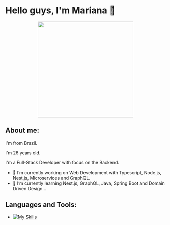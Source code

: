 # Hello guys, I'm Mariana 👋

<div align="center">
  <img src="https://media0.giphy.com/media/hpXdHPfFI5wTABdDx9/giphy.gif?cid=ecf05e479c3nmvpsux21lrz48l7nvey1h5i6nbusadcge3oo&rid=giphy.gif&ct=g" width="300"/>
</div>

## About me:

<p>I'm from Brazil.</p> 
<p>I'm 26 years old.</p>
<p>I'm a Full-Stack Developer with focus on the Backend.</p>

- 🔭 I’m currently working on Web Development with Typescript, Node.js, Nest.js, Microservices and GraphQL.
- 🌱 I’m currently learning Nest.js, GraphQL, Java, Spring Boot and Domain Driven Design...
<!--
- 📫 How to reach me: <a href="[https://www.linkedin.com/in/seu-usuário-linkedln-aqui](https://www.linkedin.com/in/dev-mariana/)" target="_blank"><img src="https://img.shields.io/badge/-LinkedIn-%230077B5?style=for-the-badge&logo=linkedin&logoColor=white" target="_blank"></a>   
-->

## Languages and Tools:

<!-- <div>
  <img src="https://cdn.jsdelivr.net/gh/devicons/devicon/icons/javascript/javascript-original.svg" width="40" height="40" />
  <img src= "https://cdn.jsdelivr.net/gh/devicons/devicon/icons/typescript/typescript-original.svg" width="40" height="40" />
  <img src="https://cdn.jsdelivr.net/gh/devicons/devicon/icons/angularjs/angularjs-plain.svg" width="40" height="40" />       
  <img src="https://cdn.jsdelivr.net/gh/devicons/devicon/icons/nodejs/nodejs-original.svg" width="40" height="40" />        
  <img src="https://cdn.jsdelivr.net/gh/devicons/devicon/icons/nestjs/nestjs-plain.svg" width="40" height="40" />
  <img src="https://cdn.jsdelivr.net/gh/devicons/devicon/icons/express/express-original-wordmark.svg" width="40" height="40" />
  <img src="https://cdn.jsdelivr.net/gh/devicons/devicon/icons/ionic/ionic-original.svg" width="40" height="40" />  
  <img src="https://cdn.jsdelivr.net/gh/devicons/devicon/icons/java/java-original-wordmark.svg" width="40" height="40" />
  <img src="https://cdn.jsdelivr.net/gh/devicons/devicon/icons/spring/spring-original.svg" width="40" height="40" />
  <img src="https://cdn.jsdelivr.net/gh/devicons/devicon/icons/mysql/mysql-original-wordmark.svg" width="40" height="40" />
  <img src="https://cdn.jsdelivr.net/gh/devicons/devicon/icons/postgresql/postgresql-plain-wordmark.svg" width="40" height="40" />
  <img src="https://cdn.jsdelivr.net/gh/devicons/devicon/icons/git/git-original.svg" width="40" height="40" />
  <img src="https://cdn.jsdelivr.net/gh/devicons/devicon/icons/graphql/graphql-plain.svg" width="40" height="40" />
</div> -->


<!-- - **JavaScript**: ![JavaScript](https://progress-bar.dev/40/?title=JavaScript&scale=100)
- **TypeScript**: ![TypeScript](https://progress-bar.dev/20/?title=TypeScript&scale=100)
- **Java**: ![Java](https://progress-bar.dev/15/?title=Java&scale=100)
- **Go**: ![Go](https://progress-bar.dev/10/?title=Go&scale=100)
- **HTML**: ![HTML](https://progress-bar.dev/10/?title=HTML&scale=100)
- **CSS**: ![CSS](https://progress-bar.dev/5/?title=CSS&scale=100) -->

- [![My Skills](https://skillicons.dev/icons?i=js,ts,nodejs,nestjs,fastify,express,html,css,angular,vue,java,spring,postgres,mysql,docker,jest,vitest,azure,aws)](https://skillicons.dev)
